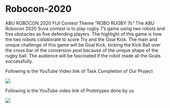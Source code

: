 # Robocon-2020
ABU ROBOCON 2020 FIJI
Contest Theme “ROBO RUGBY 7s”
The ABU Robocon 2020 Suva contest is to play rugby 7’s game using two robots and five obstacles as five defending players. The highlight of this game is how the two robots collaborate to score Try and the Goal Kick. The main and unique challenge of this game will be Goal Kick, kicking the Kick Ball over the cross bar of the conversion post because of the unique shape of the rugby ball. The audience will be fascinated if the robot made all the Goals successfully.

Following is the YouTube Video link of Task Completion of Our Project

[![](http://img.youtube.com/vi/ff_yKyd960A/0.jpg)](http://www.youtube.com/watch?v=ff_yKyd960A "")

Following is the YouTube video link of Prototypes done by us

[![](http://img.youtube.com/vi/q_G5udl1SUE/0.jpg)](http://www.youtube.com/watch?v=q_G5udl1SUE "")



